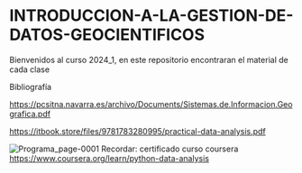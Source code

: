 # INTRODUCCION-A-LA-GESTION-DE-DATOS-GEOCIENTIFICOS
Bienvenidos al curso 2024_1, en este repositorio encontraran el material de cada clase

Bibliografía

https://pcsitna.navarra.es/archivo/Documents/Sistemas.de.Informacion.Geografica.pdf

https://itbook.store/files/9781783280995/practical-data-analysis.pdf


![Programa_page-0001](https://github.com/LuisaFdaGomez/INTRODUCCION-A-LA-GESTION-DE-DATOS-GEOCIENTIFICOS/assets/66097296/50f12468-171e-4332-8d3f-f3a560dcec2a)
Recordar: certificado curso coursera https://www.coursera.org/learn/python-data-analysis


